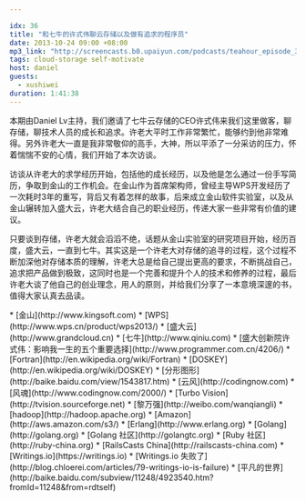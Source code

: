 ```yaml
---

idx: 36
title: "和七牛的许式伟聊云存储以及做有追求的程序员"
date: 2013-10-24 09:00 +08:00
mp3_link: "http://screencasts.b0.upaiyun.com/podcasts/teahour_episode_36.m4a"
tags: cloud-storage self-motivate
host: daniel
guests:
  - xushiwei
duration: 1:41:38
---
```


本期由Daniel Lv主持，我们邀请了七牛云存储的CEO许式伟来我们这里做客，聊存储，聊技术人员的成长和追求。许老大平时工作非常繁忙，能够约到他非常难得。另外许老大一直是我非常敬仰的高手，大神，所以平添了一分采访的压力，怀着惴惴不安的心情，我们开始了本次访谈。

访谈从许老大的求学经历开始，包括他的成长经历，以及他是怎么通过一份手写简历，争取到金山的工作机会。在金山作为首席架构师，曾经主导WPS开发经历了一次耗时3年的重写，背后又有着怎样的故事，后来成立金山软件实验室，以及从金山辗转加入盛大云，许老大结合自己的职业经历，传递大家一些非常有价值的建议。

只要谈到存储，许老大就会滔滔不绝，话题从金山实验室的研究项目开始，经历百度，盛大云，一直到七牛。其实这是一个许老大对存储的追寻的过程，这个过程不断加深他对存储本质的理解，许老大总是给自己提出更高的要求，不断挑战自己，追求把产品做到极致，这同时也是一个完善和提升个人的技术和修养的过程，最后许老大谈了他自己的创业理念，用人的原则，并给我们分享了一本意境深邃的书，值得大家认真去品读。

<section class="notes" markdown="1">
* [金山](http://www.kingsoft.com)
* [WPS](http://www.wps.cn/product/wps2013/)
* [盛大云](http://www.grandcloud.cn)
* [七牛](http://www.qiniu.com)
* [盛大创新院许式伟：影响我一生的五个重要选择](http://www.programmer.com.cn/4206/)
* [Fortran](http://en.wikipedia.org/wiki/Fortran)
* [DOSKEY](http://en.wikipedia.org/wiki/DOSKEY)
* [分形图形](http://baike.baidu.com/view/1543817.htm)
* [云风](http://codingnow.com)
* [风魂](http://www.codingnow.com/2000/)
* [Turbo Vision](http://tvision.sourceforge.net)
* [黎万强](http://weibo.com/wanqiangli)
* [hadoop](http://hadoop.apache.org)
* [Amazon](http://aws.amazon.com/s3/)
* [Erlang](http://www.erlang.org)
* [Golang](http://golang.org)
* [Golang 社区](http://golangtc.org)
* [Ruby 社区](http://ruby-china.org)
* [RailsCasts China](http://railscasts-china.com)
* [Writings.io](https://writings.io)
* [Writings.io 失败了](http://blog.chloerei.com/articles/79-writings-io-is-failure)
* [平凡的世界](http://baike.baidu.com/subview/11248/4923540.htm?fromId=11248&from=rdtself)
</section>
